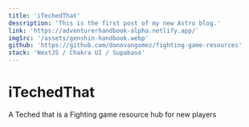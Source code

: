 ```yaml
---
title: 'iTechedThat'
description: 'This is the first post of my new Astro blog.'
link: 'https://adventurerhandbook-alpha.netlify.app/'
imgSrc: '/assets/genshin-handbook.webp'
github: 'https://github.com/donovangomez/fighting-game-resources'
stack: 'NextJS / Chakra UI / Supabase'
---
```

# iTechedThat

A Teched that is a Fighting game resource hub for new players
